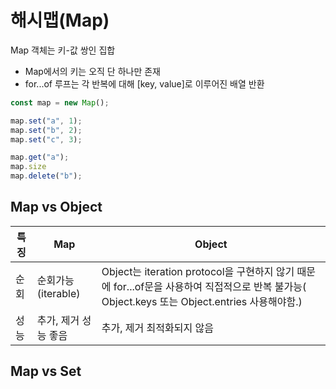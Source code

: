 # 해시맵(Map)
Map 객체는 키-값 쌍인 집합
- Map에서의 키는 오직 단 하나만 존재
- for...of 루프는 각 반복에 대해 [key, value]로 이루어진 배열 반환

```js
const map = new Map();

map.set("a", 1);
map.set("b", 2);
map.set("c", 3);

map.get("a");
map.size
map.delete("b");
```

## Map vs Object
| 특징 | Map | Object | 
| --- | --- | --- |
| 순회 | 순회가능(iterable) | Object는 iteration protocol을 구현하지 않기 때문에 for...of문을 사용하여 직접적으로 반복 불가능( Object.keys 또는 Object.entries 사용해야함.)
| 성능 | 추가, 제거 성능 좋음 | 추가, 제거 최적화되지 않음 |

## Map vs Set
